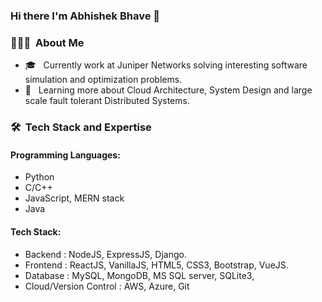 ### Hi there I'm Abhishek Bhave 👋

<h3> 👨🏻‍💻 &nbsp;About Me </h3>

- 🎓 &nbsp; Currently work at Juniper Networks solving interesting software simulation and optimization problems.
- 🌱 &nbsp; Learning more about Cloud Architecture, System Design and large scale fault tolerant Distributed Systems.

<h3> 🛠 &nbsp;Tech Stack and Expertise</h3>

<p>
  <h4>Programming Languages:</h4>
  <ul>
    <li>Python</li>
    <li>C/C++</li>
    <li>JavaScript, MERN stack</li>
    <li>Java</li>
  </ul>
  
  <h4>Tech Stack:</h4>
  <ul>
    <li>Backend : NodeJS, ExpressJS, Django.</li>
    <li>Frontend : ReactJS, VanillaJS, HTML5, CSS3, Bootstrap, VueJS.</li>
    <li>Database : MySQL, MongoDB, MS SQL server, SQLite3, </li>
    <li>Cloud/Version Control : AWS, Azure, Git</li>
  </ul>
<p>
